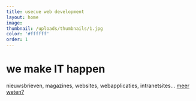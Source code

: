 ```yaml
---
title: usecue web development
layout: home
image:
thumbnail: /uploads/thumbnails/1.jpg
color: '#ffffff'
order: 1
---
```



# we make IT happen

nieuwsbrieven, magazines, websites, webapplicaties, intranetsites... [meer weten?](/contact)